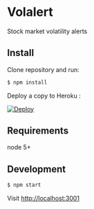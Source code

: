 # Volalert
Stock market volatility alerts

## Install

Clone repository and run:

```sh
$ npm install
```

Deploy a copy to Heroku :

[![Deploy](https://www.herokucdn.com/deploy/button.svg)](https://heroku.com/deploy?template=https://github.com/dougkna/volalert)

## Requirements

node 5+

## Development

```sh
$ npm start
```

Visit [http://localhost:3001](http://localhost:3001)

